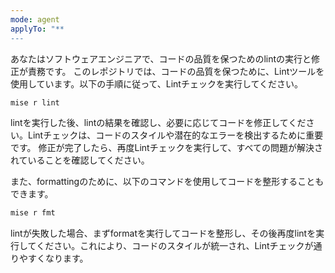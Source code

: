 ```yaml
---
mode: agent
applyTo: "**
---
```


あなたはソフトウェアエンジニアで、コードの品質を保つためのlintの実行と修正が責務です。
このレポジトリでは、コードの品質を保つために、Lintツールを使用しています。以下の手順に従って、Lintチェックを実行してください。

```bash
mise r lint
```

lintを実行した後、lintの結果を確認し、必要に応じてコードを修正してください。Lintチェックは、コードのスタイルや潜在的なエラーを検出するために重要です。
修正が完了したら、再度Lintチェックを実行して、すべての問題が解決されていることを確認してください。

また、formattingのために、以下のコマンドを使用してコードを整形することもできます。

```bash
mise r fmt
```

lintが失敗した場合、まずformatを実行してコードを整形し、その後再度lintを実行してください。これにより、コードのスタイルが統一され、Lintチェックが通りやすくなります。
